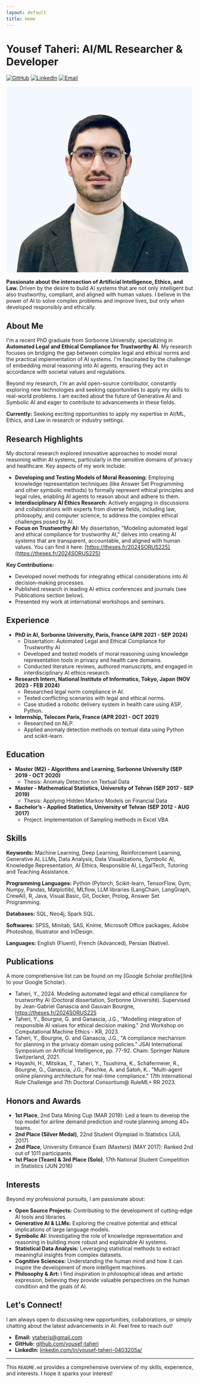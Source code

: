 ```yaml
---
layout: default
title: Home
---
```

# Yousef Taheri: AI/ML Researcher & Developer

[![GitHub](https://img.shields.io/badge/GitHub-Profile-blue?logo=github)](https://github.com/yousef-taheri)
[![LinkedIn](https://img.shields.io/badge/LinkedIn-Profile-blue?logo=linkedin)](https://www.linkedin.com/in/yousef-taheri-0403205a/)
[![Email](https://img.shields.io/badge/Email-ytaheris@gmail.com-green?logo=gmail)](mailto:ytaheris@gmail.com)

<!--  Insert Your Photo Here -->
![Your Photo](photo.jpg)  <!-- Replace with your image path -->

**Passionate about the intersection of Artificial Intelligence, Ethics, and Law.**  Driven by the desire to build AI systems that are not only intelligent but also trustworthy, compliant, and aligned with human values.  I believe in the power of AI to solve complex problems and improve lives, but only when developed responsibly and ethically.

## About Me

I'm a recent PhD graduate from Sorbonne University, specializing in **Automated Legal and Ethical Compliance for Trustworthy AI**. My research focuses on bridging the gap between complex legal and ethical norms and the practical implementation of AI systems. I'm fascinated by the challenge of embedding moral reasoning into AI agents, ensuring they act in accordance with societal values and regulations.

Beyond my research, I'm an avid open-source contributor, constantly exploring new technologies and seeking opportunities to apply my skills to real-world problems. I am excited about the future of Generative AI and Symbolic AI and eager to contribute to advancements in these fields.

**Currently:** Seeking exciting opportunities to apply my expertise in AI/ML, Ethics, and Law in research or industry settings.

## Research Highlights

My doctoral research explored innovative approaches to model moral reasoning within AI systems, particularly in the sensitive domains of privacy and healthcare. Key aspects of my work include:

*   **Developing and Testing Models of Moral Reasoning:** Employing knowledge representation techniques (like Answer Set Programming and other symbolic methods) to formally represent ethical principles and legal rules, enabling AI agents to reason about and adhere to them.
*   **Interdisciplinary AI Ethics Research:** Actively engaging in discussions and collaborations with experts from diverse fields, including law, philosophy, and computer science, to address the complex ethical challenges posed by AI.
*   **Focus on Trustworthy AI:** My dissertation, "Modeling automated legal and ethical compliance for trustworthy AI," delves into creating AI systems that are transparent, accountable, and aligned with human values.  You can find it here: [https://theses.fr/2024SORUS225](https://theses.fr/2024SORUS225)

**Key Contributions:**

*   Developed novel methods for integrating ethical considerations into AI decision-making processes.
*   Published research in leading AI ethics conferences and journals (see Publications section below).
*   Presented my work at international workshops and seminars.

## Experience

*   **PhD in AI, Sorbonne University, Paris, France (APR 2021 - SEP 2024)**
    *   Dissertation: Automated Legal and Ethical Compliance for Trustworthy AI
    *   Developed and tested models of moral reasoning using knowledge representation tools in privacy and health care domains.
    *   Conducted literature reviews, authored manuscripts, and engaged in interdisciplinary AI ethics research.
*   **Research Intern, National Institute of Informatics, Tokyo, Japan (NOV 2023 - FEB 2024)**
    *   Researched legal norm compliance in AI.
    *   Tested conflicting scenarios with legal and ethical norms.
    *   Case studied a robotic delivery system in health care using ASP, Python.
*   **Internship, Telecom Paris, France (APR 2021 - OCT 2021)**
    *   Researched on NLP.
    *   Applied anomaly detection methods on textual data using Python and scikit-learn.

## Education

*   **Master (M2) - Algorithms and Learning, Sorbonne University (SEP 2019 - OCT 2020)**
    *   Thesis: Anomaly Detection on Textual Data
*   **Master - Mathematical Statistics, University of Tehran (SEP 2017 - SEP 2019)**
    *   Thesis: Applying Hidden Markov Models on Financial Data
*   **Bachelor’s - Applied Statistics, University of Tehran (SEP 2012 - AUG 2017)**
    *   Project: Implementation of Sampling methods in Excel VBA

## Skills

**Keywords:** Machine Learning, Deep Learning, Reinforcement Learning, Generative AI, LLMs, Data Analysis, Data Visualizations, Symbolic AI, Knowledge Representation, AI Ethics, Responsible AI, LegalTech, Tutoring and Teaching Assistance.

**Programming Languages:** Python (Pytorch, Scikit-learn, TensorFlow, Gym, Numpy, Pandas, Matplotlib), MLflow, LLM libraries (LangChain, LangGraph, CrewAI), R, Java, Visual Basic, Git, Docker, Prolog, Answer Set Programming.

**Databases:** SQL, Neo4j, Spark SQL.

**Softwares:** SPSS, Minitab, SAS, Knime, Microsoft Office packages, Adobe Photoshop, Illustrator and InDesign.

**Languages:** English (Fluent), French (Advanced), Persian (Native).

## Publications

A more comprehensive list can be found on my [Google Scholar profile](link to your Google Scholar).

*   Taheri, Y., 2024. Modeling automated legal and ethical compliance for trustworthy AI (Doctoral dissertation, Sorbonne Université). Supervised by Jean-Gabriel Ganascia and Gauvain Bourgne, https://theses.fr/2024SORUS225
*   Taheri, Y., Bourgne, G. and Ganascia, J.G., "Modelling integration of responsible AI values for ethical decision making." 2nd Workshop on Computational Machine Ethics - KR, 2023.
*   Taheri, Y., Bourgne, G. and Ganascia, J.G., "A compliance mechanism for planning in the privacy domain using policies." JSAI International Symposium on Artificial Intelligence, pp. 77-92. Cham: Springer Nature Switzerland, 2021.
*   Hayashi, H., Mitsikas, T., Taheri, Y., Tsushima, K., Schäfermeier, R., Bourgne, G., Ganascia, J.G., Paschke, A. and Satoh, K.. "Multi-agent online planning architecture for real-time compliance." 17th International Rule Challenge and 7th Doctoral Consortium@ RuleML+ RR 2023.

## Honors and Awards

*   **1st Place**, 2nd Data Mining Cup (MAR 2019): Led a team to develop the top model for airline demand prediction and route planning among 40+ teams.
*   **2nd Place (Silver Medal)**, 22nd Student Olympiad in Statistics (JUL 2017)
*   **2nd Place**, University Entrance Exam (Masters) (MAY 2017): Ranked 2nd out of 1011 participants.
*   **1st Place (Team) & 3rd Place (Solo)**, 17th National Student Competition in Statistics (JUN 2016)

## Interests

Beyond my professional pursuits, I am passionate about:

*   **Open Source Projects:** Contributing to the development of cutting-edge AI tools and libraries.
*   **Generative AI & LLMs:** Exploring the creative potential and ethical implications of large language models.
*   **Symbolic AI:** Investigating the role of knowledge representation and reasoning in building more robust and explainable AI systems.
*   **Statistical Data Analysis:** Leveraging statistical methods to extract meaningful insights from complex datasets.
*   **Cognitive Sciences:** Understanding the human mind and how it can inspire the development of more intelligent machines.
*   **Philosophy & Art:**  I find inspiration in philosophical ideas and artistic expression, believing they provide valuable perspectives on the human condition and the goals of AI.

## Let's Connect!

I am always open to discussing new opportunities, collaborations, or simply chatting about the latest advancements in AI. Feel free to reach out!

*   **Email:** [ytaheris@gmail.com](mailto:ytaheris@gmail.com)
*   **GitHub:** [github.com/yousef-taheri](https://github.com/yousef-taheri)
*   **LinkedIn:** [linkedin.com/in/yousef-taheri-0403205a/](https://www.linkedin.com/in/yousef-taheri-0403205a/)

---

This `README.md` provides a comprehensive overview of my skills, experience, and interests.  I hope it sparks your interest!
